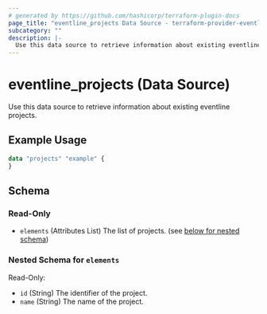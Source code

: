 ```yaml
---
# generated by https://github.com/hashicorp/terraform-plugin-docs
page_title: "eventline_projects Data Source - terraform-provider-eventline"
subcategory: ""
description: |-
  Use this data source to retrieve information about existing eventline projects.
---
```


# eventline_projects (Data Source)

Use this data source to retrieve information about existing eventline projects.

## Example Usage

```terraform
data "projects" "example" {
}
```

<!-- schema generated by tfplugindocs -->
## Schema

### Read-Only

- `elements` (Attributes List) The list of projects. (see [below for nested schema](#nestedatt--elements))

<a id="nestedatt--elements"></a>
### Nested Schema for `elements`

Read-Only:

- `id` (String) The identifier of the project.
- `name` (String) The name of the project.
